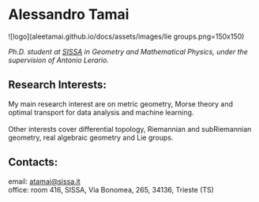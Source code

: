 
# Alessandro Tamai

![logo](aleetamai.github.io/docs/assets/images/lie groups.png=150x150)


​_Ph.D. student at [SISSA](https://www.sissa.it) in Geometry and Mathematical Physics, 
under the supervision of Antonio Lerario._


## Research Interests:

My main research interest are on metric geometry, Morse theory and optimal transport for data analysis and machine learning.
\
\
Other interests cover differential topology, Riemannian and subRiemannian geometry, real algebraic geometry and Lie groups.



## Contacts:

email:  atamai@sissa.it
\
office: room 416, SISSA, Via Bonomea, 265, 34136, Trieste (TS)


